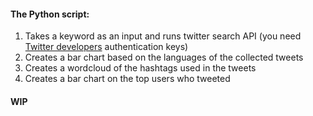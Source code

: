 #### The Python script:
1. Takes a keyword as an input and runs twitter search API (you need [Twitter developers](https://developer.twitter.com/en) authentication keys)
2. Creates a bar chart based on the languages of the collected tweets
3. Creates a wordcloud of the hashtags used in the tweets
4. Creates a bar chart on the top users who tweeted
#### WIP
